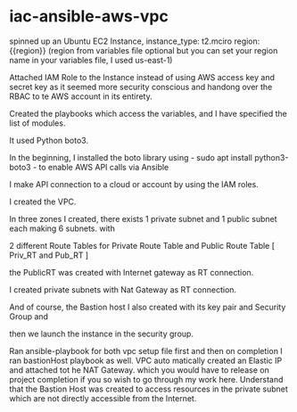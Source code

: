 # iac-ansible-aws-vpc
spinned up an Ubuntu EC2 Instance, instance_type: t2.mciro region: {{region}} (region from variables file optional but you can set your region name in your variables file, I used us-east-1) 

Attached IAM Role to the Instance instead of using AWS access key and secret key as it seemed more security conscious and handong over the RBAC to te AWS account in its entirety.

Created the playbooks which access the variables, and I have specified the list of modules.

It used Python boto3.

In the beginning, I installed the boto library using - sudo apt install python3-boto3 -  to enable AWS API calls via Ansible

I make API connection to a cloud or account by using the IAM roles.

I created the VPC.

In three zones I created, there exists 1 private subnet and 1 public subnet each making 6 subnets. with 

2 different Route Tables for Private Route Table and Public Route Table [ Priv_RT and Pub_RT ]

the PublicRT was created with Internet gateway as RT connection.

I created private subnets with Nat Gateway as RT connection.

And of course, the Bastion host I also created with its key pair and Security Group and

then we launch the instance in the security group.

Ran ansible-playbook for both vpc setup file first and then on completion I ran bastionHost playbook as well.
VPC auto matically created an Elastic IP and attached tot he NAT Gateway. which you would have to release on project completion if you so wish to go through my work here. 
Understand that the Bastion Host was created to access resources in the private subnet which are not directly accessible from the Internet.
